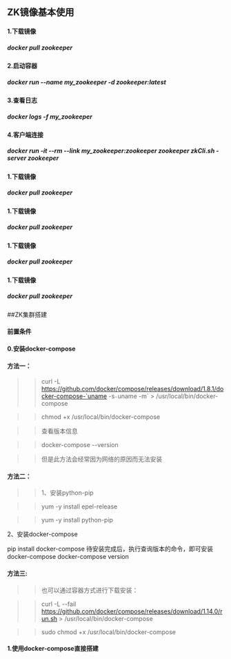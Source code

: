 ## ZK镜像基本使用

#### 1.下载镜像

##### docker pull zookeeper

#### 2.启动容器

##### docker run --name my_zookeeper -d zookeeper:latest

#### 3.查看日志

##### docker logs -f my_zookeeper

#### 4.客户端连接

##### docker run -it --rm --link my_zookeeper:zookeeper zookeeper zkCli.sh -server zookeeper

#### 1.下载镜像

##### docker pull zookeeper

#### 1.下载镜像

##### docker pull zookeeper

#### 1.下载镜像

##### docker pull zookeeper

#### 1.下载镜像

##### docker pull zookeeper


##ZK集群搭建

#### 前置条件

#### 0.安装docker-compose

#### 方法一：

>>  curl -L https://github.com/docker/compose/releases/download/1.8.1/docker-compose-`uname -s`-`uname -m` > /usr/local/bin/docker-compose 

>>  chmod +x /usr/local/bin/docker-compose

>>  查看版本信息

>>  docker-compose --version

>>  但是此方法会经常因为网络的原因而无法安装


#### 方法二：

>>  1、安装python-pip

>>  yum -y install epel-release

>>  yum -y install python-pip

2、安装docker-compose

pip install docker-compose
待安装完成后，执行查询版本的命令，即可安装docker-compose
docker-compose version

#### 方法三:

>>  也可以通过容器方式进行下载安装：

>>    curl -L --fail https://github.com/docker/compose/releases/download/1.14.0/run.sh > /usr/local/bin/docker-compose

>>    sudo chmod +x /usr/local/bin/docker-compose

#### 1.使用docker-compose直接搭建

